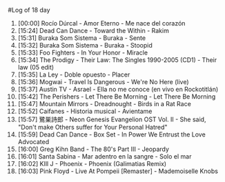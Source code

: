 #Log of 18 day

1. [00:00] Rocío Dúrcal - Amor Eterno - Me nace del corazón
1. [15:24] Dead Can Dance - Toward the Within - Rakim
1. [15:31] Buraka Som Sistema - Buraka - Sente
1. [15:32] Buraka Som Sistema - Buraka - Stoopid
1. [15:33] Foo Fighters - In Your Honor - Miracle
1. [15:34] The Prodigy - Their Law: The Singles 1990-2005 (CD1) - Their law (05 edit)
1. [15:35] La Ley - Doble opuesto - Placer
1. [15:36] Mogwai - Travel Is Dangerous - We're No Here (live)
1. [15:37] Austin TV - Asrael - Ella no me conoce (en vivo en Rockotitlán)
1. [15:42] The Perishers - Let There Be Morning - Let There Be Morning
1. [15:47] Mountain Mirrors - Dreadnought - Birds in a Rat Race
1. [15:52] Caifanes - Historia musical - Avientame
1. [15:57] 鷺巣詩郎 - Neon Genesis Evangelion OST Vol. II - She said, "Don't make Others suffer for Your Personal Hatred"
1. [15:59] Dead Can Dance - Box Set - In Power We Entrust the Love Advocated
1. [16:00] Greg Kihn Band - The 80's Part III - Jeopardy
1. [16:01] Santa Sabina - Mar adentro en la sangre - Solo el mar
1. [16:02] KIll J - Phoenix - Phoenix (Galimatias Remix)
1. [16:03] Pink Floyd - Live At Pompeii [Remaster] - Mademoiselle Knobs
